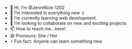 - 👋 Hi, I’m @JenniNick-1202
- 👀 I’m interested in everything new :)
- 🌱 I’m currently learning web development.
- 💞️ I’m looking to collaborate on new and exciting projects.
- 📫 How to reach me...here!
- 😄 Pronouns: She / Her
- ⚡ Fun fact: Anyone can learn something new

<!---
JenniNick-1202/JenniNick-1202 is a ✨ special ✨ repository because its `README.md` (this file) appears on your GitHub profile.
You can click the Preview link to take a look at your changes.
--->
